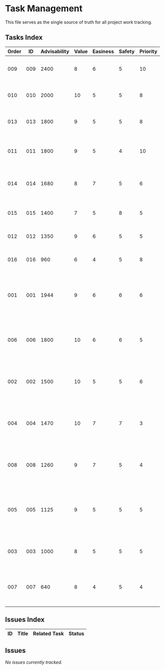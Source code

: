 # Task Management

This file serves as the single source of truth for all project work tracking.

## Tasks Index

| Order | ID | Advisability | Value | Easiness | Safety | Priority | Status | Task | Description |
|-------|----|--------------|----- |----------|--------|----------|--------|------|-------------|
| 009 | 009 | 2400 | 8 | 6 | 5 | 10 | ✅ (Completed) | [Fix Incomplete Reference Updates](completed/009_fix_incomplete_reference_updates.md) | Fix missed references from recommendations.md to usage.md rename |
| 010 | 010 | 2000 | 10 | 5 | 5 | 8 | ✅ (Completed) | [Fix Non-Existent API Documentation](completed/010_fix_non_existent_api_documentation.md) | Replace documented functions that don't exist with actual benchkit API |
| 013 | 013 | 1800 | 9 | 5 | 5 | 8 | ✅ (Completed) | [Fix Version Inconsistency](completed/013_fix_version_inconsistency.md) | Align all version references with Cargo.toml version 0.8.0 |
| 011 | 011 | 1800 | 9 | 5 | 4 | 10 | ✅ (Completed) | [Remove Arbitrary Performance Requirements](completed/011_remove_arbitrary_performance_requirements.md) | Remove impossible compliance requirements not backed by benchkit capabilities |
| 014 | 014 | 1680 | 8 | 7 | 5 | 6 | ✅ (Completed) | [Align API Documentation with Implementation](completed/014_align_api_documentation_with_implementation.md) | Synchronize documented API patterns with actual implemented functions |
| 015 | 015 | 1400 | 7 | 5 | 8 | 5 | ✅ (Completed) | [Soften Overly Aggressive Language](completed/015_soften_overly_aggressive_language.md) | Replace threatening language with appropriate toolkit guidance |
| 012 | 012 | 1350 | 9 | 6 | 5 | 5 | ✅ (Completed) | [Fix Table of Contents Mismatch](completed/012_fix_table_of_contents_mismatch.md) | Fix broken internal navigation links in usage.md TOC |
| 016 | 016 | 960 | 6 | 4 | 5 | 8 | ✅ (Completed) | [Verify Advanced Features Implementation](completed/016_verify_advanced_features_implementation.md) | Verify documented advanced features are actually implemented |
| 001 | 001 | 1944 | 9 | 6 | 6 | 6 | ✅ (Completed) | [Encourage standard benches directory](completed/001_discourage_benches_directory.md) | Align benchkit with Rust ecosystem standards by promoting standard benches/ directory usage and cargo integration |
| 006 | 006 | 1800 | 10 | 6 | 6 | 5 | ✅ (Completed) | [Fix MarkdownUpdater Duplication Bug](completed/006_fix_markdown_updater_duplication_bug.md) | Detailed specification for fixing critical duplication bug in MarkdownUpdater with comprehensive test cases and solutions |
| 002 | 002 | 1500 | 10 | 5 | 5 | 6 | ✅ (Completed) | [Fix MarkdownUpdater Section Matching Bug](completed/002_fix_markdown_section_matching_bug.md) | CRITICAL: Fix substring matching bug in MarkdownUpdater causing section duplication |
| 004 | 004 | 1470 | 10 | 7 | 7 | 3 | ✅ (Completed) | [benchkit Successful Integration Report](completed/004_benchkit_successful_integration_report.md) | Document successful production integration of benchkit 0.5.0 in wflow project with comprehensive validation |
| 008 | 008 | 1260 | 9 | 7 | 5 | 4 | ✅ (Completed) | [Add Coefficient of Variation Guidance](completed/008_add_coefficient_of_variation_guidance.md) | Add comprehensive CV troubleshooting guidance and proven improvement techniques to usage.md |
| 005 | 005 | 1125 | 9 | 5 | 5 | 5 | ✅ (Completed) | [Enhance Practical Usage Features](completed/005_enhance_practical_usage_features.md) | Implement practical enhancements based on real-world usage feedback: update chain pattern, validation framework, templates, and historical tracking |
| 003 | 003 | 1000 | 8 | 5 | 5 | 5 | ✅ (Completed) | [Improve API Design to Prevent Misuse](completed/003_improve_api_design_prevent_misuse.md) | Improve MarkdownUpdater API to prevent section name conflicts |
| 007 | 007 | 640 | 8 | 4 | 5 | 4 | ✅ (Completed) | [Implement Regression Analysis](completed/007_implement_regression_analysis.md) | Implement regression analysis functionality for performance templates with historical data comparison |

## Issues Index

| ID | Title | Related Task | Status |
|----|-------|--------------|--------|

## Issues

*No issues currently tracked.*